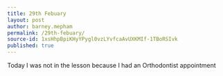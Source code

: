 ```yaml
---
title: 29th Febuary
layout: post
author: barney.mepham
permalink: /29th-febuary/
source-id: 1xsHhpBpiKHyYPygl0vzLYvfcaAvUXKMIf-1TBoRSIvk
published: true
---
```

Today I was not in the lesson because I had an Orthodontist appointment

